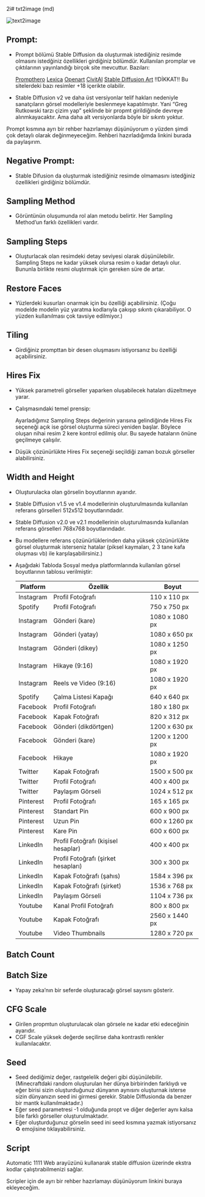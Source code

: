 2i# txt2image (md)

![text2image](https://i.imgur.com/8D5GGIO.png)

## Prompt:

- Prompt bölümü Stable Diffusion da oluşturmak istediğiniz resimde olmasını istedğiniz özellikleri girdiğiniz bölümdür. 
Kullanılan promplar ve çıktılarının yayınlandığı birçok site mevcuttur. Bazıları:
    
    [Prompthero](https://prompthero.com/stable-diffusion-prompts)
    [Lexica](https://lexica.art/)
    [Openart](https://openart.ai/discovery)
    [CivitAI](https://civitai.com/)
    [Stable Diffusion Art](https://stable-diffusion-art.com/prompts/) 
    !!DİKKAT!!
    Bu sitelerdeki bazı resimler +18 içerikte olabilir.
    
- Stable Diffusion v2 ve daha üst versiyonlar telif hakları nedeniyle sanatçıların görsel modelleriyle beslenmeye kapatılmıştır. Yani “Greg Rutkowski tarzı çizim yap” şeklinde bir propmt girildiğinde devreye alınmkayacaktır. Ama daha alt versiyonlarda böyle bir sıkıntı yoktur.

Prompt kısmına ayrı bir rehber hazırlamayı düşünüyorum o yüzden şimdi çok detaylı olarak değinmeyeceğim. Rehberi hazırladığımda linkini burada da paylaşırım.

## Negative Prompt:

- Stable Difusion da oluşturmak istediğiniz resimde olmamasını istedğiniz özellikleri girdiğiniz bölümdür.

## Sampling Method

- Görüntünün oluşumunda rol alan metodu belirtir. Her Sampling Method’un farklı özellikleri vardır.

## Sampling Steps

- Oluşturlacak olan resimdeki detay seviyesi olarak düşünülebilir. Sampling Steps ne kadar yüksek olursa resim o kadar detaylı olur. Bununla birlikte resmi oluştırmak için gereken süre de artar.

## Restore Faces

- Yüzlerdeki kusurları onarmak için bu özelliği açabilirsiniz. (Çoğu modelde modelin yüz yaratma kodlarıyla çakışıp sıkıntı çıkarabiliyor. O yüzden kullanılması çok tavsiye edilmiyor.)

## Tiling

- Girdiğiniz prompttan bir desen oluşmasını istiyorsanız bu özelliği açabilirsiniz.

## Hires Fix

- Yüksek parametreli görseller yaparken oluşabilecek hataları düzeltmeye yarar.
- Çalışmasındaki temel prensip:
    
    Ayarladığımız Sampling Steps değerinin yarısına gelindiğinde Hires Fix seçeneği açık ise görsel oluşturma süreci yeniden başlar. Böylece oluşan nihai resim 2 kere kontrol edilmiş olur. Bu sayede hataların önüne geçilmeye çalışılır.
    
- Düşük çözünürlükte Hires Fix seçeneği seçildiği zaman bozuk görseller alabilirsiniz.

## Width and Height

- Oluşturulacka olan görselin boyutlarının ayarıdır.
- Stable Diffusion v1.5 ve v1.4 modellerinin oluşturulmasında kullanılan referans görselleri 512x512 boyutlarındadır.
- Stable Diffusion v2.0 ve v2.1 modellerinin oluşturulmasında kullanılan referans görselleri 768x768 boyutlarındadır.
- Bu modellere referans çözünürlüklerinden daha yüksek çözünürlükte görsel oluşturmak isterseniz hatalar (piksel kaymaları, 2 3 tane kafa oluşması vb) ile karşılaşabilirsiniz.)
- Aşağıdaki Tabloda Sosyal medya platformlarında kullanılan görsel boyutlarının tablosu verilmiştir:
    
    
    | Platform | Özellik | Boyut |
    | --- | --- | --- |
    | Instagram | Profil Fotoğrafı | 110 x 110 px |
    | Spotify | Profil Fotoğrafı | 750 x 750 px |
    | Instagram | Gönderi (kare) | 1080 x 1080 px |
    | Instagram | Gönderi (yatay) | 1080 x 650 px |
    | Instagram | Gönderi (dikey) | 1080 x 1250 px |
    | Instagram | Hikaye (9:16) | 1080 x 1920 px |
    | Instagram | Reels ve Video (9:16) | 1080 x 1920 px |
    | Spotify | Çalma Listesi Kapağı | 640 x 640 px |
    | Facebook | Profil Fotoğrafı | 180 x 180 px |
    | Facebook | Kapak Fotoğrafı | 820 x 312 px |
    | Facebook | Gönderi (dikdörtgen) | 1200 x 630 px |
    | Facebook | Gönderi (kare) | 1200 x 1200 px |
    | Facebook | Hikaye | 1080 x 1920 px |
    | Twitter | Kapak Fotoğrafı | 1500 x 500 px |
    | Twitter | Profil Fotoğrafı | 400 x 400 px |
    | Twitter | Paylaşım Görseli | 1024 x 512 px |
    | Pinterest | Profil Fotoğrafı | 165 x 165 px |
    | Pinterest | Standart Pin | 600 x 900 px |
    | Pinterest | Uzun Pin | 600 x 1260 px |
    | Pinterest | Kare Pin | 600 x 600 px |
    | LinkedIn | Profil Fotoğrafı (kişisel hesaplar) | 400 x 400 px |
    | LinkedIn | Profil Fotoğrafı (şirket hesapları) | 300 x 300 px |
    | LinkedIn | Kapak Fotoğrafı (şahıs) | 1584 x 396 px |
    | LinkedIn | Kapak Fotoğrafı (şirket) | 1536 x 768 px |
    | LinkedIn | Paylaşım Görseli | 1104 x 736 px |
    | Youtube | Kanal Profil Fotoğrafı | 800 x 800 px |
    | Youtube | Kapak Fotoğrafı | 2560 x 1440 px |
    | Youtube | Video Thumbnails | 1280 x 720 px |

## Batch Count

## Batch Size

- Yapay zeka’nın bir seferde oluşturacağı görsel sayısını gösterir.

## CFG Scale

- Girilen propmtun oluşturulacak olan görsele ne kadar etki edeceğinin ayarıdır.
- CGF Scale yüksek değerde seçilirse daha kontrastlı renkler kullanılacaktır.

## Seed

- Seed dediğimiz değer, rastgelelik değeri gibi düşünülebilir. (Minecraftdaki random oluşturulan her dünya birbirinden farklıydı ve eğer birisi sizin oluşturduğunuz dünyanın aynısını oluşturnak isterse sizin dünyanızın seed ini girmesi gerekir. Stable Diffusionda da benzer bir mantk kullanılmaktadır.)
- Eğer seed parametresi -1 olduğunda propt ve diğer değerler aynı kalsa bile farklı görseller oluşturulmaktadır.
- Eğer oluşturduğunuz görselin seed ini seed kısmına yazmak istiyorsanız :recycle: emojisine tıklayabilirsiniz.

## Script

Automatic 1111 Web arayüzünü kullanarak stable diffusion üzerinde ekstra kodlar çalıştırabilmenizi sağlar. 

Scripler için de ayrı bir rehber hazırlamayı düşünüyorum linkini buraya ekleyeceğim.
